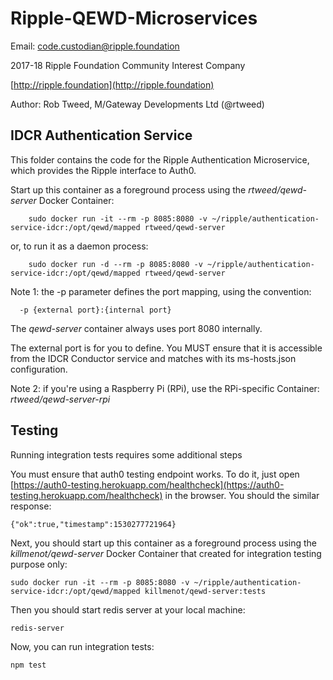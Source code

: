 # Ripple-QEWD-Microservices

Email: <code.custodian@ripple.foundation>

2017-18 Ripple Foundation Community Interest Company 

[http://ripple.foundation](http://ripple.foundation)

Author: Rob Tweed, M/Gateway Developments Ltd (@rtweed)

## IDCR Authentication Service

This folder contains the code for the Ripple Authentication Microservice, which provides the Ripple interface to Auth0.

Start up this container as a foreground process using the *rtweed/qewd-server* Docker Container:



        sudo docker run -it --rm -p 8085:8080 -v ~/ripple/authentication-service-idcr:/opt/qewd/mapped rtweed/qewd-server

or, to run it as a daemon process:

        sudo docker run -d --rm -p 8085:8080 -v ~/ripple/authentication-service-idcr:/opt/qewd/mapped rtweed/qewd-server

Note 1: the -p parameter defines the port mapping, using the convention:

      -p {external port}:{internal port}

The *qewd-server* container always uses port 8080 internally.  

The external port is for you to define.  You MUST ensure that it is accessible from the IDCR Conductor service
and matches with its ms-hosts.json configuration.


Note 2: if you're using a Raspberry Pi (RPi), use the RPi-specific Container: *rtweed/qewd-server-rpi*


## Testing

Running integration tests requires some additional steps

You must ensure that auth0 testing endpoint works. To do it, just open [https://auth0-testing.herokuapp.com/healthcheck](https://auth0-testing.herokuapp.com/healthcheck) in the browser. You should the similar response:

    {"ok":true,"timestamp":1530277721964}

Next, you should start up this container as a foreground process using the *killmenot/qewd-server* Docker Container that created for integration testing purpose only:

    sudo docker run -it --rm -p 8085:8080 -v ~/ripple/authentication-service-idcr:/opt/qewd/mapped killmenot/qewd-server:tests

Then you should start redis server at your local machine:

    redis-server

Now, you can run integration tests:

    npm test

